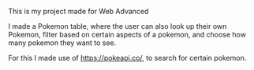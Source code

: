 This is my project made for Web Advanced

I made a Pokemon table, where the user can also look up their own Pokemon, filter based on certain aspects of a pokemon, and choose how many pokemon they want to see.

For this I made use of https://pokeapi.co/, to search for certain pokemon.